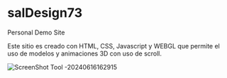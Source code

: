 # salDesign73
Personal Demo Site

Este sitio es creado con HTML, CSS, Javascript y WEBGL que permite el uso de modelos y animaciones 3D con uso de scroll.

![ScreenShot Tool -20240616162915](https://github.com/JuanSalvador73/salDesign73/assets/99113565/1917cb1d-b848-4df2-bec7-bb69674c41db)


